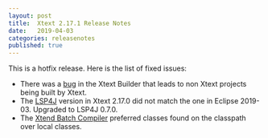 ```yaml
---
layout: post
title:  Xtext 2.17.1 Release Notes
date:   2019-04-03
categories: releasenotes
published: true
---
```


This is a hotfix release. Here is the list of fixed issues:

- There was a [bug](https://bugs.eclipse.org/bugs/show_bug.cgi?id=545343) in the Xtext Builder that leads to non Xtext projects being built by Xtext.
- The [LSP4J](https://github.com/eclipse/xtext-core/issues/1059) version in Xtext 2.17.0 did not match the one in Eclipse 2019-03. Upgraded to LSP4J 0.7.0.
- The [Xtend Batch Compiler](https://github.com/eclipse/xtext-xtend/issues/750) preferred classes found on the classpath over local classes.

